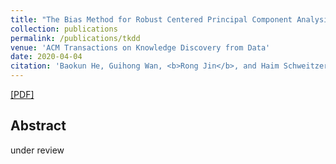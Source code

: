 ```yaml
---
title: "The Bias Method for Robust Centered Principal Component Analysis"
collection: publications
permalink: /publications/tkdd
venue: 'ACM Transactions on Knowledge Discovery from Data'
date: 2020-04-04
citation: 'Baokun He, Guihong Wan, <b>Rong Jin</b>, and Haim Schweitzer. <i>ACM Transactions on Knowledge Discovery from Data (TKDD)</i>.'
---
```

[[PDF]](https://rongjinutd.github.io/files/)
  
## Abstract
under review
